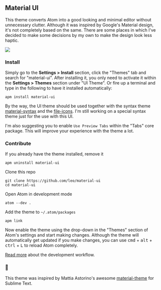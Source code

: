 ## Material UI

This theme converts Atom into a good looking and minimal editor without unnecessary clutter. Although it was inspired by Google's Material design, it's not completely based on the same. There are some places in which I've decided to make some decisions by my own to make the design look less haptic.

<a href="https://raw.githubusercontent.com/leo/material-ui/screenshots/with-code.png" target="_blank">
  <img src="https://raw.githubusercontent.com/leo/material-ui/screenshots/with-code.png">
</a>

### Install

Simply go to the __Settings > Install__ section, click the "Themes" tab and search for "material-ui". After installing it, you only need to activate it within the __Settings > Themes__ section under "UI Theme". Or fire up a terminal and type in the following to have it installed automatically:

```
apm install material-ui
```

By the way, the UI theme should be used together with the syntax theme [material-syntax][1] and the [file-icons][2]. I'm still working on a special syntax theme just for the use with this UI.

I'm also suggesting you to enable `Use Preview Tabs` within the "Tabs" core package. This will improve your experience with the theme a lot.

### Contribute

If you already have the theme installed, remove it

```shell
apm uninstall material-ui
```

Clone this repo

```shell
git clone https://github.com/leo/material-ui
cd material-ui
```

Open Atom in development mode

```shell
atom --dev .
```

Add the theme to `~/.atom/packages`

```shell
apm link
```

Now enable the theme using the drop-down in the "Themes" section of Atom's settings and start making changes. Although the theme will automatically get updated if you make changes, you can use <kbd>cmd</kbd> + <kbd>alt</kbd> + <kbd>ctrl</kbd> + <kbd>L</kbd> to reload Atom completely.

[Read more][3] about the development workflow.

### :crown:

This theme was inspired by Mattia Astorino's awesome [material-theme][5] for Sublime Text.

[1]: https://atom.io/themes/material-syntax
[2]: https://atom.io/packages/file-icons
[3]: https://atom.io/docs/latest/hacking-atom-creating-a-theme#development-workflow
[5]: https://github.com/equinusocio/material-theme
